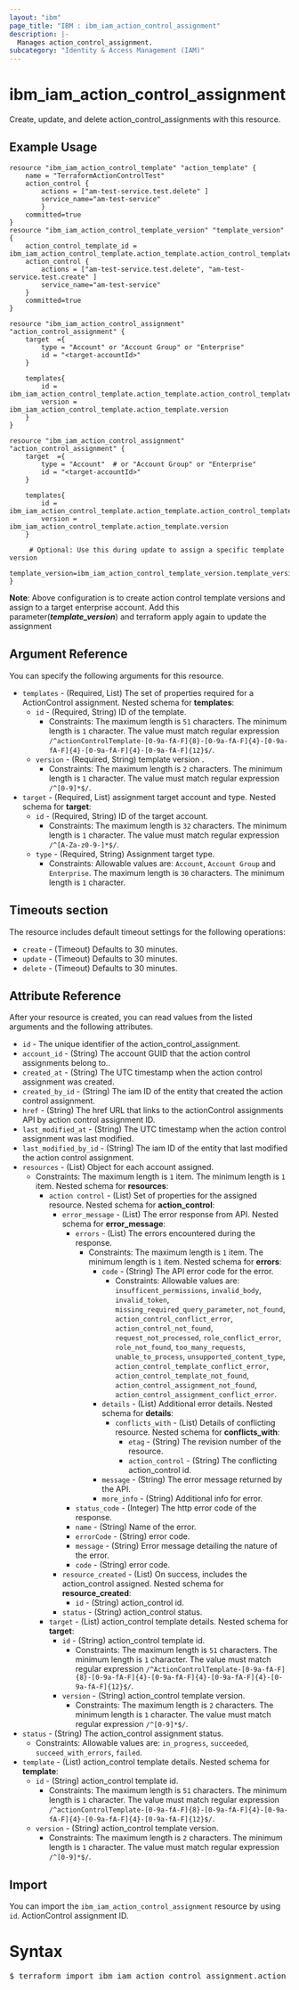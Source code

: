```yaml
---
layout: "ibm"
page_title: "IBM : ibm_iam_action_control_assignment"
description: |-
  Manages action_control_assignment.
subcategory: "Identity & Access Management (IAM)"
---
```


# ibm_iam_action_control_assignment

Create, update, and delete action_control_assignments with this resource.

## Example Usage

```hcl
resource "ibm_iam_action_control_template" "action_template" {
	name = "TerraformActionControlTest"
	action_control {
		actions = ["am-test-service.test.delete" ]
		service_name="am-test-service"
		}
	committed=true
}
resource "ibm_iam_action_control_template_version" "template_version" {
	action_control_template_id = ibm_iam_action_control_template.action_template.action_control_template_id
	action_control {
		actions = ["am-test-service.test.delete", "am-test-service.test.create" ]
		service_name="am-test-service"
	}
	committed=true
}

resource "ibm_iam_action_control_assignment" "action_control_assignment" {
	target  ={
		type = "Account" or "Account Group" or "Enterprise"
		id = "<target-accountId>"
	}
	
	templates{
		id = ibm_iam_action_control_template.action_template.action_control_template_id
		version = ibm_iam_action_control_template.action_template.version
	}
}

resource "ibm_iam_action_control_assignment" "action_control_assignment" {
	target  ={
		type = "Account"  # or "Account Group" or "Enterprise"
		id = "<target-accountId>"
	}
	
	templates{
		id = ibm_iam_action_control_template.action_template.action_control_template_id
		version = ibm_iam_action_control_template.action_template.version
	}

	 # Optional: Use this during update to assign a specific template version
	template_version=ibm_iam_action_control_template_version.template_version.version
}

```
**Note**: Above configuration is to create action control template versions and assign to a target
enterprise account. Add this parameter(***template_version***) and terraform apply again to update the assignment

## Argument Reference

You can specify the following arguments for this resource.
* `templates` - (Required, List) The set of properties required for a ActionControl assignment.
Nested schema for **templates**:
	* `id` - (Required, String) ID of the template.
		* Constraints: The maximum length is `51` characters. The minimum length is `1` character. The value must match regular expression `/^actionControlTemplate-[0-9a-fA-F]{8}-[0-9a-fA-F]{4}-[0-9a-fA-F]{4}-[0-9a-fA-F]{4}-[0-9a-fA-F]{12}$/`.
	* `version` - (Required, String) template version .
		* Constraints: The maximum length is `2` characters. The minimum length is `1` character. The value must match regular expression `/^[0-9]*$/`.
* `target` - (Required, List) assignment target account and type.
Nested schema for **target**:
	* `id` - (Required, String) ID of the target account.
	  * Constraints: The maximum length is `32` characters. The minimum length is `1` character. The value must match regular expression `/^[A-Za-z0-9-]*$/`.
	* `type` - (Required, String) Assignment target type.
	  * Constraints: Allowable values are: `Account`, `Account Group` and `Enterprise`. The maximum length is `30` characters. The minimum length is `1` character.

## Timeouts section

The resource includes default timeout settings for the following operations:

* `create` - (Timeout) Defaults to 30 minutes.
* `update` - (Timeout) Defaults to 30 minutes.
* `delete` - (Timeout) Defaults to 30 minutes.

## Attribute Reference

After your resource is created, you can read values from the listed arguments and the following attributes.

* `id` - The unique identifier of the action_control_assignment.
* `account_id` - (String) The account GUID that the action control assignments belong to..
* `created_at` - (String) The UTC timestamp when the action control assignment was created.
* `created_by_id` - (String) The iam ID of the entity that created the action control assignment.
* `href` - (String) The href URL that links to the actionControl assignments API by action control assignment ID.
* `last_modified_at` - (String) The UTC timestamp when the action control assignment was last modified.
* `last_modified_by_id` - (String) The iam ID of the entity that last modified the action control assignment.
* `resources` - (List) Object for each account assigned.
  * Constraints: The maximum length is `1` item. The minimum length is `1` item.
Nested schema for **resources**:
	* `action control` - (List) Set of properties for the assigned resource.
	Nested schema for **action_control**:
		* `error_message` - (List) The error response from API.
		Nested schema for **error_message**:
			* `errors` - (List) The errors encountered during the response.
			  * Constraints: The maximum length is `1` item. The minimum length is `1` item.
			Nested schema for **errors**:
				* `code` - (String) The API error code for the error.
				  * Constraints: Allowable values are: `insufficent_permissions`, `invalid_body`, `invalid_token`, `missing_required_query_parameter`, `not_found`, `action_control_conflict_error`, `action_control_not_found`, `request_not_processed`, `role_conflict_error`, `role_not_found`, `too_many_requests`, `unable_to_process`, `unsupported_content_type`, `action_control_template_conflict_error`, `action_control_template_not_found`, `action_control_assignment_not_found`, `action_control_assignment_conflict_error`.
				* `details` - (List) Additional error details.
				Nested schema for **details**:
					* `conflicts_with` - (List) Details of conflicting resource.
					Nested schema for **conflicts_with**:
						* `etag` - (String) The revision number of the resource.
						* `action_control` - (String) The conflicting action_control id.
				* `message` - (String) The error message returned by the API.
				* `more_info` - (String) Additional info for error.
			* `status_code` - (Integer) The http error code of the response.
			* `name` - (String) Name of the error.
			* `errorCode` - (String) error code.
			* `message` - (String) Error message detailing the nature of the error.
			* `code` - (String) error code.
		* `resource_created` - (List) On success, includes the  action_control assigned.
		Nested schema for **resource_created**:
			* `id` - (String) action_control id.
		* `status` - (String) action_control status.
	* `target` - (List) action_control template details.
	Nested schema for **target**:
		* `id` - (String) action_control template id.
		  * Constraints: The maximum length is `51` characters. The minimum length is `1` character. The value must match regular expression `/^ActionControlTemplate-[0-9a-fA-F]{8}-[0-9a-fA-F]{4}-[0-9a-fA-F]{4}-[0-9a-fA-F]{4}-[0-9a-fA-F]{12}$/`.
		* `version` - (String) action_control template version.
		  * Constraints: The maximum length is `2` characters. The minimum length is `1` character. The value must match regular expression `/^[0-9]*$/`.
* `status` - (String) The action_control assignment status.
  * Constraints: Allowable values are: `in_progress`, `succeeded`, `succeed_with_errors`, `failed`.
* `template` - (List) action_control template details.
Nested schema for **template**:
	* `id` - (String) action_control template id.
	  * Constraints: The maximum length is `51` characters. The minimum length is `1` character. The value must match regular expression `/^actionControlTemplate-[0-9a-fA-F]{8}-[0-9a-fA-F]{4}-[0-9a-fA-F]{4}-[0-9a-fA-F]{4}-[0-9a-fA-F]{12}$/`.
	* `version` - (String) action_control template version.
	  * Constraints: The maximum length is `2` characters. The minimum length is `1` character. The value must match regular expression `/^[0-9]*$/`.


## Import

You can import the `ibm_iam_action_control_assignment` resource by using `id`. ActionControl assignment ID.

# Syntax
<pre>
$ terraform import ibm_iam_action_control_assignment.action_control_assignment &lt;id&gt;
</pre>
